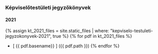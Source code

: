 ### Képviselőtestületi jegyzőkönyvek

#### 2021

{% assign kt_2021_files = site.static_files | where: "kepviselo-testuleti-jegyzokonyvek-2021", true %}
{% for pdf in kt_2021_files %}
* [ {{ pdf.basename}} ] ({{ pdf.path }})
{% endfor %}

